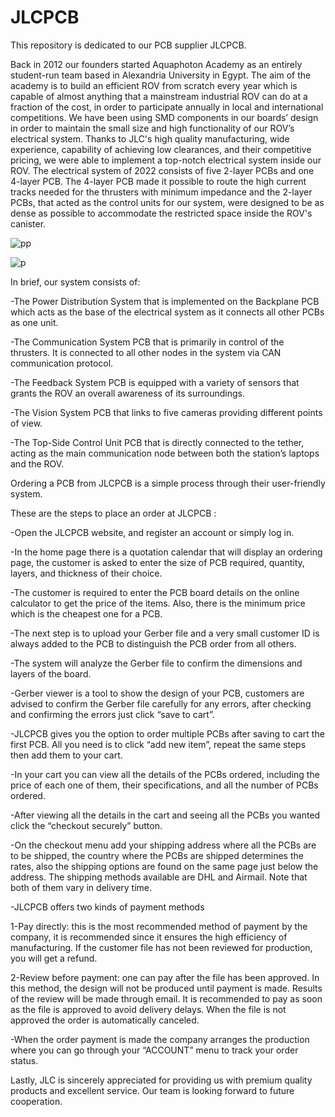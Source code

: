 # JLCPCB
This repository is dedicated to our PCB supplier JLCPCB.  

Back in 2012 our founders started Aquaphoton Academy as an entirely student-run team based in Alexandria University in Egypt. The aim of the academy is to build an efficient ROV from scratch every year which is capable of almost anything that a mainstream industrial ROV can do at a fraction of the cost, in order to participate annually in local and international competitions. We have been using SMD components in our boards’ design in order to maintain the small size and high functionality of our ROV’s electrical system. Thanks to JLC's high quality manufacturing, wide experience, capability of achieving low clearances, and their competitive pricing, we were able to implement a top-notch electrical system inside our ROV. 
The electrical system of 2022 consists of five 2-layer PCBs and one 4-layer PCB. The 4-layer PCB made it possible to route the high current tracks needed for the thrusters with minimum impedance and the 2-layer PCBs, that acted as the control units for our system, were designed to be as dense as possible to accommodate the restricted space inside the ROV's canister.

![pp](https://user-images.githubusercontent.com/64872752/192306135-a7c17a4c-0bfa-400f-968c-957edfe8d9d9.png)

![p](https://user-images.githubusercontent.com/64872752/192306166-fbfd3e69-f591-47e9-a833-70b8101b6454.png)


In brief, our system consists of:

-The Power Distribution System that is implemented on the Backplane PCB which acts as the base of the electrical system as it connects all other PCBs as one unit.

-The Communication System PCB that is primarily in control of the thrusters. It is connected to all other nodes in the system via CAN communication protocol.

-The Feedback System PCB is equipped with a variety of sensors that grants the ROV an overall awareness of its surroundings.

-The Vision System PCB that links to five cameras providing different points of view.

-The Top-Side Control Unit PCB that is directly connected to the tether, acting as the main communication node between both the station’s laptops and the ROV. 

Ordering a PCB from JLCPCB is a simple process through their user-friendly system.

These are the steps to place an order at JLCPCB :

-Open the JLCPCB website, and register an account or simply log in.

-In the home page there is a quotation calendar that will display an ordering page, the customer is asked to enter the size of PCB required, quantity, layers, and thickness of their choice.

-The customer is required to enter the PCB board details on the online calculator to get the price of the items. Also, there is the minimum price which is the cheapest one for a PCB.

-The next step is to upload your Gerber file and a very small customer ID is always added to the PCB to distinguish the PCB order from all others.

-The system will analyze the Gerber file to confirm the dimensions and layers of the board.

-Gerber viewer is a tool to show the design of your PCB, customers are advised to confirm the Gerber file carefully for any errors, after checking and confirming the 
errors just click “save to cart”.

-JLCPCB gives you the option to order multiple PCBs after saving to cart the first PCB. All you need is to click “add new item”, repeat the same steps then add them to your cart.

-In your cart you can view all the details of the PCBs ordered, including the price of each one of them, their specifications, and all the number of PCBs ordered.

-After viewing all the details in the cart and seeing all the PCBs you wanted click the “checkout securely” button.

-On the checkout menu add your shipping address where all the PCBs are to be shipped, the country where the PCBs are shipped determines the rates, also the shipping options are found on the same page just below the address. The shipping methods available are DHL and Airmail. Note that both of them vary in delivery time.

-JLCPCB offers two kinds of payment methods 

1-Pay directly: this is the most recommended method of payment by the company, it is recommended since it ensures the high efficiency of manufacturing. If the customer file has not been reviewed for production, you will get a refund.

2-Review before payment: one can pay after the file has been approved. In this method, the design will not be produced until payment is made. Results of the review will be made through email. It is recommended to pay as soon as the file is approved to avoid delivery delays. When the file is not approved the order is automatically canceled.

-When the order payment is made the company arranges the production where you can go through your “ACCOUNT” menu to track your order status.

Lastly, JLC is sincerely appreciated for providing us with premium quality products and excellent service. Our team is looking forward to future cooperation.
